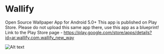 # Wallify
Open Source Wallpaper App for Android 5.0+
This app is published on Play Store.
Please do not upload this same app there, use this app as a blueprint!
Link to the Play Store page - https://play.google.com/store/apps/details?id=ar.wallify.com.wallify_new_way


![Alt text](https://lh3.googleusercontent.com/Y4rHgxHeuIklQ5eZEE2kiUCkpoI6oVdM9iDNs7DlJ_2sbqdrYgtCRSWbX-7W18wGdls=h900-rw)
